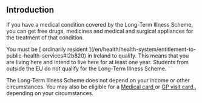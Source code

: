 ##  Introduction

If you have a medical condition covered by the Long-Term Illness Scheme, you
can get free drugs, medicines and medical and surgical appliances for the
treatment of that condition.

You must be [ ordinarily resident ](/en/health/health-system/entitlement-to-
public-health-services#l2b820) in Ireland to qualify. This means that you are
living here and intend to live here for at least one year. Students from
outside the EU do not qualify for the Long-Term Illness Scheme.

The Long-Term Illness Scheme does not depend on your income or other
circumstances. You may also be eligible for a [ Medical card
](/en/health/medical-cards-and-gp-visit-cards/medical-card/) or [ GP visit
card ](/en/health/medical-cards-and-gp-visit-cards/gp-visit-cards/) ,
depending on your circumstances.
